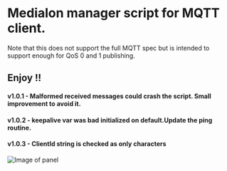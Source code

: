 # Medialon manager script for MQTT client.

Note that this does not support the full MQTT spec but is intended to support enough for QoS 0 and 1 publishing.

## Enjoy !!


#### v1.0.1 - Malformed received messages could crash the script. Small improvement to avoid it.

#### v1.0.2 - keepalive var was bad initialized on default.Update the ping routine.

#### v1.0.3 - ClientId string is checked as only characters

![Image of panel](https://https://github.com/joanantonllarch/medialon_script-mqtt_client/edit/master/)
